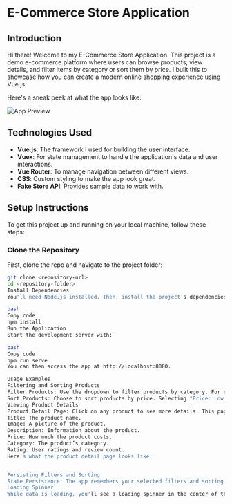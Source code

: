 
# E-Commerce Store Application

## Introduction

Hi there! Welcome to my E-Commerce Store Application. This project is a demo e-commerce platform where users can browse products, view details, and filter items by category or sort them by price. I built this to showcase how you can create a modern online shopping experience using Vue.js.

Here's a sneak peek at what the app looks like:

![App Preview](app-preview.png)

## Technologies Used

- **Vue.js**: The framework I used for building the user interface.
- **Vuex**: For state management to handle the application's data and user interactions.
- **Vue Router**: To manage navigation between different views.
- **CSS**: Custom styling to make the app look great.
- **Fake Store API**: Provides sample data to work with.

## Setup Instructions

To get this project up and running on your local machine, follow these steps:

### Clone the Repository

First, clone the repo and navigate to the project folder:

```bash
git clone <repository-url>
cd <repository-folder>
Install Dependencies
You'll need Node.js installed. Then, install the project's dependencies:

bash
Copy code
npm install
Run the Application
Start the development server with:

bash
Copy code
npm run serve
You can then access the app at http://localhost:8080.

Usage Examples
Filtering and Sorting Products
Filter Products: Use the dropdown to filter products by category. For example, if you select "Electronics," only electronic items will be shown.
Sort Products: Choose to sort products by price. Selecting "Price: Low to High" will display products starting from the least expensive.
Viewing Product Details
Product Detail Page: Click on any product to see more details. This page shows:
Title: The product name.
Image: A picture of the product.
Description: Information about the product.
Price: How much the product costs.
Category: The product’s category.
Rating: User ratings and review count.
Here's what the product detail page looks like:


Persisting Filters and Sorting
State Persistence: The app remembers your selected filters and sorting options thanks to Vuex, so you won’t lose your preferences if you navigate around or refresh the page.
Loading Spinner
While data is loading, you'll see a loading spinner in the center of the screen: